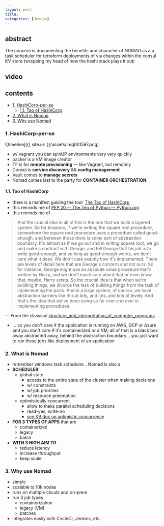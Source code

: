 ```yaml
---
layout: post
title: 
categories: [devops]
---
```

## abstract
The concern is documenting the benefits and character of NOMAD as a a task scheduler for terraform deployments of via changes within the consul KV store (wrapping my head of how the hashi stack plays it out)

## video
## contents
<!-- TOC -->

- [1. HashiCorp-per-se](#1-hashicorp-per-se)
    - [1.1. Tao of HashiCorp](#11-tao-of-hashicorp)
- [2. What is Nomad](#2-what-is-nomad)
- [3. Why use Nomad](#3-why-use-nomad)

<!-- /TOC -->

### 1. HashiCorp-per-se

![timeline]({{ site.url }}/assets/img001597.png)

* w/ vagrant you can spinUP environments very very quickly
* packer is a VM image creator
* TF is for **remote provisioning** — like Vagrant, but remotely
* Consul is **service discovery** && **config management**
* Vault comes to **manage secrets**
* Nomad comes last to the party for **CONTAINER ORCHESTRATION**

#### 1.1. Tao of HashiCorp
* there is a manifest guiding the tool: [The Tao of HashiCorp](https://www.hashicorp.com/tao-of-hashicorp)
* this reminds me of [PEP 20 -- The Zen of Python — Python.org](https://www.python.org/dev/peps/pep-0020/)
* this reminds me of

>And the crucial idea in all of this is the one that we build a layered system. So for instance, if we're writing the square root procedure, somewhere the square root procedure uses a procedure called good-enough, and between those there is some sort of abstraction boundary. It's almost as if we go out and in writing square root, we go and make a contract with George, and tell George that his job is to write good-enough, and so long as good-enough works, we don't care what it does. We don't care exactly how it's implemented. There are levels of detail here that are George's concern and not ours. So for instance, George might use an absolute value procedure that's written by Harry, and we don't much care about that or even know that, maybe, Harry exists. So the crucial idea is that when we're building things, we divorce the task of building things from the task of implementing the parts. And in a large system, of course, we have abstraction barriers like this at lots, and lots, and lots of levels. And that's the idea that we've been using so far over and over in implementing procedures.

— From the classical [structure_and_interpretation_of_computer_programs](https://youtu.be/DrFkf-T-6Co?t=132)

* ... so you don't care if the application is running on AWS, GCP or Azure and you don't care if it's containerized or a VM; all of that is a black box away abstracted away, behind the abstraction boundary... you just want to run these jobs like deployment of an application

### 2. What is Nomad
* remember windows task scheduler... Nomad is also a 
* **SCHEDULER**
    * global state
        * access to the entire state of the cluster when making decisions
        * w/ constraints
        * w/ job priorities
        * w/ resource preemption
    * optimistically concurrent
        * allow to make parallel scheduling decisions
        * read-yes, write-no
        * [see KB doc on optimistic concurrency](https://github.com/pkutaj/kb/blob/master/DATA/2020-01-29-DATA-optimistic-concurrency-control.md)
* **FOR 3 TYPES OF APPS** that are
    * containerized
    * legacy
    * batch
* **WITH 3 HIGH AIM TO**
    * reduce latency
    * increase throughput
    * keep scale

### 3. Why use Nomad
* simple
* scalable to 10k nodes
* runs on multiple clouds and on-prem
* run 3 job types
    * containerization
    * legacy (VM)
    * batches
* integrates easily with CircleCI, Jenkins, etc.
